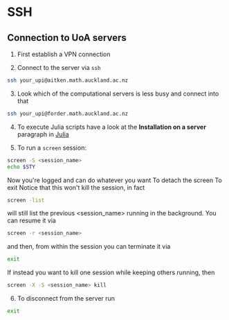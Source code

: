 # SSH

## Connection to UoA servers
1. First establish a VPN connection

2. Connect to the server via `ssh`
```bash
ssh your_upi@aitken.math.auckland.ac.nz
```
3. Look which of the computational servers is less busy and connect into that
```bash
ssh your_upi@forder.math.auckland.ac.nz
```
4. To execute Julia scripts have a look at the __Installation on a server__ paragraph in [Julia](Julia.md)

5. To run a `screen` session:
```bash
screen -S <session_name>
echo $STY
```
Now you're logged and can do whatever you want
To detach the screen 
<c-a>
To exit 
<c-d>
Notice that this won't kill the session, in fact
```bash
screen -list
```
will still list the previous <session_name> running in the background.
You can resume it via
```bash
screen -r <session_name>
```
and then, from within the session you can terminate it via
```bash
exit
```
If instead you want to kill one session while keeping others running, then
```bash
screen -X -S <session_name> kill
```

6. To disconnect from the server run
```bash
exit
```
